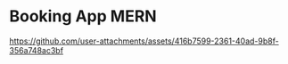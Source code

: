 # Booking App MERN



https://github.com/user-attachments/assets/416b7599-2361-40ad-9b8f-356a748ac3bf

